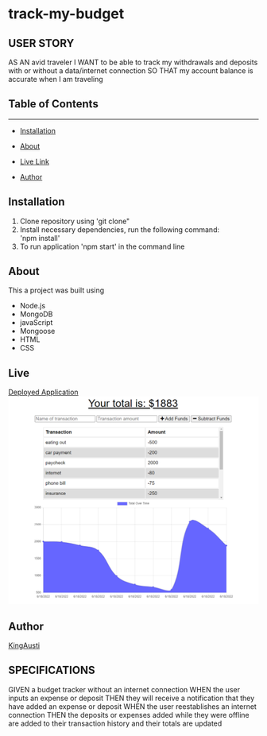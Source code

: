 # track-my-budget
## USER STORY
AS AN avid traveler
I WANT to be able to track my withdrawals and deposits with or without a data/internet connection
SO THAT my account balance is accurate when I am traveling 

## Table of Contents 
---

* [Installation](#installation)

* [About](#about)

* [Live Link](#live)

* [Author](#author)

## Installation
1. Clone repository using 'git clone"
2. Install necessary dependencies, run the following command: <br> 'npm install'
3. To run application 'npm start' in the command line

## About
This a project was built using <br>
* Node.js
* MongoDB
* javaScript
* Mongoose
* HTML
* CSS

## Live
[Deployed Application](https://kingausti-track-my-budget.herokuapp.com/) <br>
![budget tracker](./public/images/app-screen-shot.png)
## Author 
[KingAusti](https://github.com/KingAusti)

## SPECIFICATIONS
GIVEN a budget tracker without an internet connection
WHEN the user inputs an expense or deposit
THEN they will receive a notification that they have added an expense or deposit
WHEN the user reestablishes an internet connection
THEN the deposits or expenses added while they were offline are added to their transaction history and their totals are updated